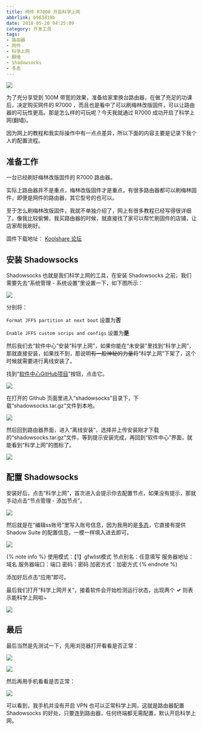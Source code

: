 ```yaml
---
title: 网件 R7000 开启科学上网
abbrlink: b963d19b
date: 2018-05-20 04:25:09
category: 开发工具
tags:
- 路由器
- 网件
- 科学上网
- 翻墙
- Shadowsocks
- 多态
---
```


![](https://i.loli.net/2018/05/20/5b0098fb5979d.png)

为了充分享受到 100M 带宽的效果，准备给家里换台路由器，在做了充足的功课后，决定购买网件的 R7000 ，而且也是看中了可以刷梅林改版固件，可以让路由器的可玩性更高。那是怎么样的可玩呢？今天我就通过 R7000 成功开启了科学上网(翻墙)。

因为网上的教程和我实际操作中有一点点差异，所以下面的内容主要是记录下我个人的配置流程。

<!-- more -->

## 准备工作

一台已经刷好梅林改版固件的 R7000 路由器。

实际上路由器并不是重点，梅林改版固件才是重点，有很多路由器都可以刷梅林固件，即便是网件的路由器，其它型号的也可以。

至于怎么刷梅林改版固件，我就不单独介绍了，网上有很多教程已经写得很详细了。像我比较偷懒，我买路由器的时候，就直接找了家可以帮忙刷固件的店铺，让店家帮我刷好。

固件下载地址： [Koolshare 论坛](http://koolshare.cn/forum-96-1.html)

## 安装 Shadowsocks

Shadowsocks 也就是我们科学上网的工具，在安装 Shadowsocks 之前，我们需要先去“系统管理 - 系统设置”里设置一下，如下图所示：

![](https://i.loli.net/2018/05/20/5b008d34553c9.png)

分别将：

`Format JFFS partition at next boot` 设置为**否**

`Enable JFFS custom scrips and configs` 设置为**是**

然后我们去“软件中心”安装“科学上网”，如果你能在“未安装”里找到“科学上网”，那就直接安装，如果找不到，那说明~~有一股神秘的力量将~~“科学上网”下架了，这个时候就需要进行离线安装了。

找到“[软件中心GitHub项目](https://github.com/koolshare/koolshare.github.io)”按钮，点击它。

![](https://i.loli.net/2018/05/20/5b008f6e6d3cc.png)

在打开的 Github 页面里进入“shadowsocks”目录下，下载“shadowsocks.tar.gz”文件到本地。

![](https://i.loli.net/2018/05/20/5b00900a8a504.png)

然后回到路由器界面，进入“离线安装”，选择并上传安装刚才下载的“shadowsocks.tar.gz”文件，等到提示安装完成，再回到“软件中心”界面，就能看到“科学上网”的图标了。

![](https://i.loli.net/2018/05/20/5b0091316cd97.png)

## 配置 Shadowsocks

安装好后，点击“科学上网”，首次进入会提示你去配置节点，如果没有提示，那就手动点击“节点管理 - 添加节点”。

![](https://i.loli.net/2018/05/20/5b0092a2cf5fe.png)

然后就是在“编辑ss账号”里写入账号信息，因为我用的是[多态](https://duotai.love/)，它直接有提供 Shadow Suite 的配置信息，一模一样填入进去即可。

![](https://i.loli.net/2018/05/20/5b0093c02d80f.png)

{% note info %}
使用模式：【1】gfwlist模式
节点别名：任意填写
服务器地址：域名
服务器端口：端口
密码：密码
加密方式：加密方式
{% endnote %}

添加好后点击“应用”即可。

最后我们打开“科学上网开关”，接着软件会开始检测运行状态，出现两个 **✓** 则表示能科学上网啦~

![](https://i.loli.net/2018/05/20/5b00958f16cfc.png)

## 最后

最后当然是先测试一下，先用浏览器打开看看是否正常：

![](https://i.loli.net/2018/05/20/5b0096308f567.png)

![](https://i.loli.net/2018/05/20/5b00964bd0e2a.png)

然后再用手机看看是否正常：

![](https://i.loli.net/2018/05/20/5b009684b24e3.png)

可以看到，我手机并没有开启 VPN 也可以正常科学上网，这就是路由器配置 Shadowsocks 的好处，只要连到路由器，任何终端都无需配置，默认开启科学上网。